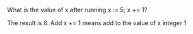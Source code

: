 What is the value of x after running x := 5; x += 1?

The result is 6.
Add x += 1 means add to the value of x integer 1